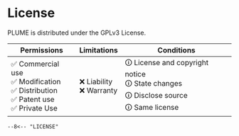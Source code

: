 # License

PLUME is distributed under the GPLv3 License.

| Permissions | Limitations | Conditions |
|---|---|---|
| ✅ Commercial use<br>✅ Modification<br>✅ Distribution<br>✅ Patent use<br>✅ Private Use | ❌ Liability<br>❌ Warranty | 🛈 License and copyright notice<br>🛈 State changes<br>🛈 Disclose source<br>🛈 Same license |

``` title="LICENSE"
--8<-- "LICENSE"
```